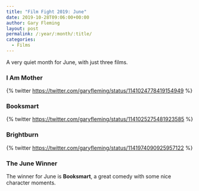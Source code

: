 ```yaml
---
title: "Film Fight 2019: June"
date: 2019-10-28T09:06:00+00:00
author: Gary Fleming
layout: post
permalink: /:year/:month/:title/
categories:
  - Films
---
```


A very quiet month for June, with just three films.

### I Am Mother

{% twitter https://twitter.com/garyfleming/status/1141024778419154949 %}

### Booksmart

{% twitter https://twitter.com/garyfleming/status/1141025275481923585 %}

### Brightburn

{% twitter https://twitter.com/garyfleming/status/1141974090925957122 %}

### The June Winner

The winner for June is **Booksmart**, a great comedy with some nice character moments.
